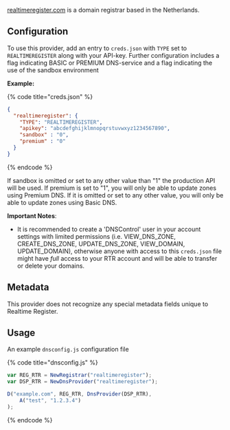 [realtimeregister.com](https://realtimeregister.com) is a domain registrar based in the Netherlands.

## Configuration

To use this provider, add an entry to `creds.json` with `TYPE` set to `REALTIMEREGISTER`
along with your API-key. Further configuration includes a flag indicating BASIC or PREMIUM DNS-service and a flag
indicating the use of the sandbox environment

**Example:**

{% code title="creds.json" %}
```json
{
  "realtimeregister": {
    "TYPE": "REALTIMEREGISTER",
    "apikey": "abcdefghijklmnopqrstuvwxyz1234567890",
    "sandbox" : "0",
    "premium" : "0"
  }
}
```
{% endcode %}

If sandbox is omitted or set to any other value than "1" the production API will be used.
If premium is set to "1", you will only be able to update zones using Premium DNS. If it is omitted or set to any other value, you
will only be able to update zones using Basic DNS.

**Important Notes**:
* It is recommended to create a 'DNSControl' user in your account settings with limited permissions
(i.e. VIEW_DNS_ZONE, CREATE_DNS_ZONE, UPDATE_DNS_ZONE, VIEW_DOMAIN, UPDATE_DOMAIN), otherwise anyone with
access to this `creds.json` file might have *full* access to your RTR account and will be able to transfer or delete your domains.

## Metadata
This provider does not recognize any special metadata fields unique to Realtime Register.

## Usage
An example `dnsconfig.js` configuration file

{% code title="dnsconfig.js" %}
```javascript
var REG_RTR = NewRegistrar("realtimeregister");
var DSP_RTR = NewDnsProvider("realtimeregister");

D("example.com", REG_RTR, DnsProvider(DSP_RTR),
    A("test", "1.2.3.4")
);
```
{% endcode %}
